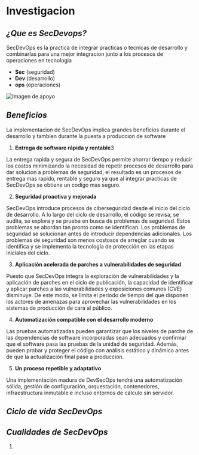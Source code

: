 # **Investigacion**

## _¿Que es SecDevops?_

SecDevOps es la practica de integrar practicas o tecnicas de desarrollo y combinarlas para una  mejor integracion junto a los procesos de operaciones en tecnologia

- **Sec** (seguridad)
- **Dev** (desarrollo)
- **ops** (operaciones)

![Imagen de apoyo](https://escoladaprogramacao.com.br/wp-content/uploads/2019/12/Princ%C3%ADpios-da-Entrega-de-Software.jpg)


## _Beneficios_

La implementacion de SecDevOps implica grandes beneficios durante el desarrollo y tambien durante la puesta a produccion de software

1. **Entrega de software rápida y rentable**3

 La entrega rapida y segura de SecDevOps permite ahorrar tiempo y reducir los costos minimizando la necesidad de repetir procesos de desarrollo para dar solucion a problemas de seguridad, el resultado es un procesos de entrega mas rapido, rentable y seguro ya que al integrar practicas de SecDevOps se obtiene un codigo mas seguro.





2. **Seguridad proactiva y mejorada**

 SecDevOps introduce procesos de ciberseguridad desde el inicio del ciclo de desarrollo. A lo largo del ciclo de desarrollo, el código se revisa, se audita, se explora y se prueba en busca de problemas de seguridad. Estos problemas se abordan tan pronto como se identifican. Los problemas de seguridad se solucionan antes de introducir dependencias adicionales. Los problemas de seguridad son menos costosos de arreglar cuando se identifica y se implementa la tecnología de protección en las etapas iniciales del ciclo.


3. **Aplicación acelerada de parches a vulnerabilidades de seguridad**

 Puesto que SecDevOps integra la exploración de vulnerabilidades y la aplicación de parches en el ciclo de publicación, la capacidad de identificar y aplicar parches a las vulnerabilidades y exposiciones comunes (CVE) disminuye. De este modo, se limita el periodo de tiempo del que disponen los actores de amenazas para aprovechar las vulnerabilidades en los sistemas de producción de cara al público.

4. **Automatización compatible con el desarrollo moderno**

 Las pruebas automatizadas pueden garantizar que los niveles de parche de las dependencias de software incorporadas sean adecuados y confirmar que el software pasa las pruebas de la unidad de seguridad. Además, pueden probar y proteger el código con análisis estático y dinámico antes de que la actualización final pase a producción.

5. **Un proceso repetible y adaptativo**

 Una implementación madura de DevSecOps tendrá una automatización sólida, gestión de configuración, orquestación, contenedores, infraestructura inmutable e incluso entornos de cálculo sin servidor.


## _Ciclo de vida SecDevOps_




## _Cualidades de SecDevOps_

1. 